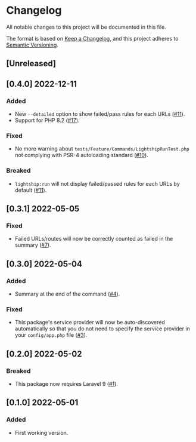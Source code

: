 # Changelog
All notable changes to this project will be documented in this file.

The format is based on [Keep a Changelog](https://keepachangelog.com/en/1.0.0/),
and this project adheres to [Semantic Versioning](https://semver.org/spec/v2.0.0.html).

## [Unreleased]

## [0.4.0] 2022-12-11

### Added

- New `--detailed` option to show failed/pass rules for each URLs ([#11](https://github.com/lightship-core/lightship-laravel/issues/11)).
- Support for PHP 8.2 ([#17](https://github.com/lightship-core/lightship-laravel/issues/17)).

### Fixed

- No more warning about `tests/Feature/Commands/LightshipRunTest.php` not complying with PSR-4 autoloading standard ([#10](https://github.com/lightship-core/lightship-laravel/issues/10)).

### Breaked

- `lightship:run` will not display failed/passed rules for each URLs by default ([#11](https://github.com/lightship-core/lightship-laravel/issues/11)).

## [0.3.1] 2022-05-05

### Fixed

- Failed URLs/routes will now be correctly counted as failed in the summary ([#7](https://github.com/lightship-core/lightship-laravel/issues/7)).

## [0.3.0] 2022-05-04

### Added

- Summary at the end of the command ([#4](https://github.com/lightship-core/lightship-laravel/issues/4)).

### Fixed

- This package's service provider will now be auto-discovered automatically so that you do not need to specify the service provider in your `config/app.php` file ([#3](https://github.com/lightship-core/lightship-laravel/issues/3)).

## [0.2.0] 2022-05-02

### Breaked

- This package now requires Laravel 9 ([#1](https://github.com/lightship-core/lightship-laravel/issues/1)).

## [0.1.0] 2022-05-01

### Added

- First working version.
